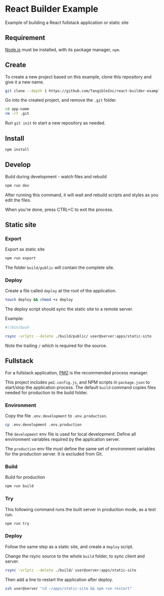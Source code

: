 # React Builder Example

Example of building a React fullstack application or static site

## Requirement

[Node.js](https://nodejs.org/en/) must be installed, with its package manager, `npm`.

## Create

To create a new project based on this example, clone this repository and give it a new name.

```sh
git clone --depth 1 https://github.com/TangibleInc/react-builder-example app-name
```

Go into the created project, and remove the `.git` folder.

```sh
cd app-name
rm -rf .git
```

Run `git init` to start a new repository as needed.


## Install

```sh
npm install
```


## Develop

Build during development - watch files and rebuild

```sh
npm run dev
```

After running this command, it will wait and rebuild scripts and styles as you edit the files.

When you're done, press CTRL+C to exit the process.


## Static site

### Export

Export as static site

```sh
npm run export
```

The folder `build/public` will contain the complete site.

### Deploy

Create a file called `deploy` at the root of the application.

```sh
touch deploy && chmod +x deploy
```

The deploy script should sync the static site to a remote server.

Example:

```sh
#!/bin/bash

rsync -vrlptz --delete ./build/public/ user@server:apps/static-site
```

Note the trailing `/` which is required for the source.


## Fullstack

For a fullstack application, [PM2](https://pm2.keymetrics.io/docs/usage/quick-start/) is the recommended process manager.

This project includes `pm2.config.js`, and NPM scripts in `package.json` to start/stop the application process. The default `build` command copies files needed for production to the build folder.

### Environment

Copy the file `.env.development` to `.env.production`.

```sh
cp .env.development .env.production
```

The `development` env file is used for local development. Define all environment variables required by the application server.

The `production` env file must define the same set of environment variables for the production server. It is excluded from Git.

### Build

Build for production

```sh
npm run build
```

### Try

This following command runs the built server in production mode, as a test run.

```sh
npm run try
```

### Deploy

Follow the same step as a static site, and create a `deploy` script.

Change the rsync source to the whole `build` folder, to sync client and server.

```sh
rsync -vrlptz --delete ./build/ user@server:apps/static-site
```

Then add a line to restart the application after deploy.

```sh
ssh user@server "cd ~/apps/static-site && npm run restart"
```
